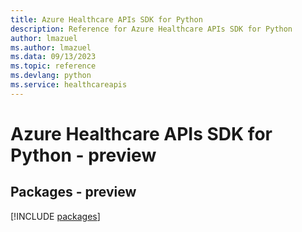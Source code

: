 ```yaml
---
title: Azure Healthcare APIs SDK for Python
description: Reference for Azure Healthcare APIs SDK for Python
author: lmazuel
ms.author: lmazuel
ms.data: 09/13/2023
ms.topic: reference
ms.devlang: python
ms.service: healthcareapis
---
```

# Azure Healthcare APIs SDK for Python - preview
## Packages - preview
[!INCLUDE [packages](healthcare-apis-index.md)]